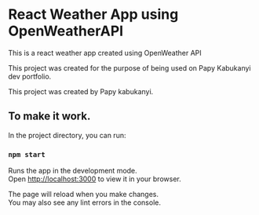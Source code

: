 # React Weather App using OpenWeatherAPI


This is a react weather app created using OpenWeather API

This project was created for the purpose of being used on Papy Kabukanyi dev portfolio.

This project was created by Papy kabukanyi.


## To make it work.

In the project directory, you can run:

### `npm start`

Runs the app in the development mode.\
Open [http://localhost:3000](http://localhost:3000) to view it in your browser.

The page will reload when you make changes.\
You may also see any lint errors in the console.
